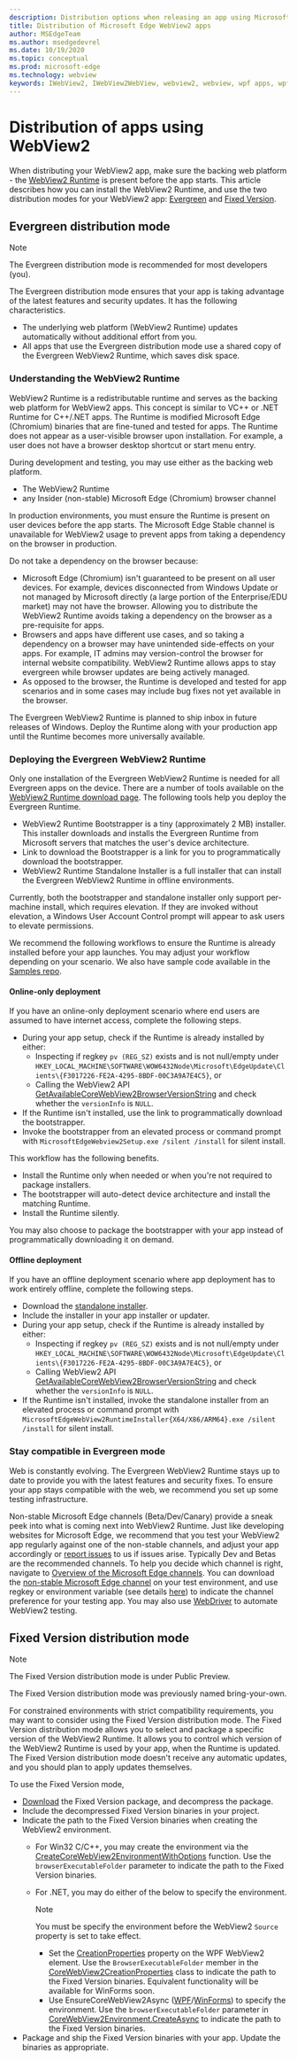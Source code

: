 ```yaml
---
description: Distribution options when releasing an app using Microsoft Edge WebView2
title: Distribution of Microsoft Edge WebView2 apps
author: MSEdgeTeam
ms.author: msedgedevrel
ms.date: 10/19/2020
ms.topic: conceptual
ms.prod: microsoft-edge
ms.technology: webview
keywords: IWebView2, IWebView2WebView, webview2, webview, wpf apps, wpf, edge, ICoreWebView2, ICoreWebView2Host, browser control, edge html
---
```


# Distribution of apps using WebView2  

When distributing your WebView2 app, make sure the backing web platform - the [WebView2 Runtime](#understanding-the-webview2-runtime) is present before the app starts.  This article describes how you can install the WebView2 Runtime, and use the two distribution modes for your WebView2 app:  [Evergreen](#evergreen-distribution-mode) and [Fixed Version](#fixed-version-distribution-mode).  

## Evergreen distribution mode  

> [!NOTE]
> The Evergreen distribution mode is recommended for most developers \(you\).  

The Evergreen distribution mode ensures that your app is taking advantage of the latest features and security updates.  It has the following characteristics.  

*   The underlying web platform \(WebView2 Runtime\) updates automatically without additional effort from you.  
*   All apps that use the Evergreen distribution mode use a shared copy of the Evergreen WebView2 Runtime, which saves disk space.  
    
### Understanding the WebView2 Runtime  

WebView2 Runtime is a redistributable runtime and serves as the backing web platform for WebView2 apps.  This concept is similar to VC++ or .NET Runtime for C++/.NET apps.  The Runtime is modified Microsoft Edge \(Chromium\) binaries that are fine-tuned and tested for apps.  The Runtime does not appear as a user-visible browser upon installation.  For example, a user does not have a browser desktop shortcut or start menu entry.  

During development and testing, you may use either as the backing web platform.  

*   The WebView2 Runtime  
*   any Insider \(non-stable\) Microsoft Edge \(Chromium\) browser channel  

In production environments, you must ensure the Runtime is present on user devices before the app starts.  The Microsoft Edge Stable channel is unavailable for WebView2 usage to prevent apps from taking a dependency on the browser in production.

Do not take a dependency on the browser because:  

*   Microsoft Edge \(Chromium\) isn't guaranteed to be present on all user devices.  For example, devices disconnected from Windows Update or not managed by Microsoft directly \(a large portion of the Enterprise/EDU market\) may not have the browser.  Allowing you to distribute the WebView2 Runtime avoids taking a dependency on the browser as a pre-requisite for apps.  
*   Browsers and apps have different use cases, and so taking a dependency on a browser may have unintended side-effects on your apps.  For example, IT admins may version-control the browser for internal website compatibility.  WebView2 Runtime allows apps to stay evergreen while browser updates are being actively managed.  
*   As opposed to the browser, the Runtime is developed and tested for app scenarios and in some cases may include bug fixes not yet available in the browser.  
    
The Evergreen WebView2 Runtime is planned to ship inbox in future releases of Windows.  Deploy the Runtime along with your production app until the Runtime becomes more universally available.  

### Deploying the Evergreen WebView2 Runtime  

Only one installation of the Evergreen WebView2 Runtime is needed for all Evergreen apps on the device.  There are a number of tools available on the [WebView2 Runtime download page][Webview2Installer].  The following tools help you deploy the Evergreen Runtime.  

*   WebView2 Runtime Bootstrapper is a tiny \(approximately 2 MB\) installer.  This installer downloads and installs the Evergreen Runtime from Microsoft servers that matches the user's device architecture.  
*   Link to download the Bootstrapper is a link for you to programmatically download the bootstrapper.  
*   WebView2 Runtime Standalone Installer is a full installer that can install the Evergreen WebView2 Runtime in offline environments.  
    
Currently, both the bootstrapper and standalone installer only support per-machine install, which requires elevation.  If they are invoked without elevation, a Windows User Account Control prompt will appear to ask users to elevate permissions.  

We recommend the following workflows to ensure the Runtime is already installed before your app launches.  You may adjust your workflow depending on your scenario.  We also have sample code available in the [Samples repo][InstallerSample].  

#### Online-only deployment  

If you have an online-only deployment scenario where end users are assumed to have internet access, complete the following steps.  

*   During your app setup, check if the Runtime is already installed by either:  
    *   Inspecting if regkey `pv (REG_SZ)` exists and is not null/empty under `HKEY_LOCAL_MACHINE\SOFTWARE\WOW6432Node\Microsoft\EdgeUpdate\Clients\{F3017226-FE2A-4295-8BDF-00C3A9A7E4C5}`, or  
    *   Calling the WebView2 API [GetAvailableCoreWebView2BrowserVersionString][ReferenceWin32Webview2IdlGetavailablecorewebview2browserversionstring] and check whether the `versionInfo` is `NULL`.  
*   If the Runtime isn't installed, use the link to programmatically download the bootstrapper.  
*   Invoke the bootstrapper from an elevated process or command prompt with `MicrosoftEdgeWebview2Setup.exe /silent /install` for silent install.  
    
This workflow has the following benefits.  

*   Install the Runtime only when needed or when you're not required to package installers.  
*   The bootstrapper will auto-detect device architecture and install the matching Runtime. 
*   Install the Runtime silently.  
    
You may also choose to package the bootstrapper with your app instead of programmatically downloading it on demand.  

#### Offline deployment  

If you have an offline deployment scenario where app deployment has to work entirely offline, complete the following steps.  

*   Download the [standalone installer][Webview2Installer].  
*   Include the installer in your app installer or updater.  
*   During your app setup, check if the Runtime is already installed by either:  
    *   Inspecting if regkey `pv (REG_SZ)` exists and is not null/empty under `HKEY_LOCAL_MACHINE\SOFTWARE\WOW6432Node\Microsoft\EdgeUpdate\Clients\{F3017226-FE2A-4295-8BDF-00C3A9A7E4C5}`, or  
    *   Calling WebView2 API [GetAvailableCoreWebView2BrowserVersionString][ReferenceWin32Webview2IdlGetavailablecorewebview2browserversionstring] and check whether the `versionInfo` is `NULL`.  
*   If the Runtime isn't installed, invoke the standalone installer from an elevated process or command prompt with `MicrosoftEdgeWebView2RuntimeInstaller{X64/X86/ARM64}.exe /silent /install` for silent install.  
    
### Stay compatible in Evergreen mode

Web is constantly evolving. The Evergreen WebView2 Runtime stays up to date to provide you with the latest features and security fixes.  To ensure your app stays compatible with the web, we recommend you set up some testing infrastructure.

Non-stable Microsoft Edge channels \(Beta/Dev/Canary\) provide a sneak peek into what is coming next into WebView2 Runtime.  Just like developing websites for Microsoft Edge, we recommend that you test your WebView2 app regularly against one of the non-stable channels, and adjust your app accordingly or [report issues][GithubMicrosoftedgeWebviewfeedback] to us if issues arise. Typically Dev and Betas are the recommended channels.  To help you decide which channel is right, navigate to [Overview of the Microsoft Edge channels][DeployEdgeMicrosoftEdgeChannels].  You can download the [non-stable Microsoft Edge channel][DownloadNonstableEdge] on your test environment, and use regkey or environment variable (see details [here][ReferenceWin3209622Webview2IdlCreatecorewebview2environmentwithoptions]) to indicate the channel preference for your testing app.  You may also use [WebDriver][HowtoWebdriver] to automate WebView2 testing.

## Fixed Version distribution mode  

> [!NOTE]
> The Fixed Version distribution mode is under Public Preview.  

The Fixed Version distribution mode was previously named bring-your-own.  

For constrained environments with strict compatibility requirements, you may want to consider using the Fixed Version distribution mode.  The Fixed Version distribution mode allows you to select and package a specific version of the WebView2 Runtime.  It allows you to control which version of the WebView2 Runtime is used by your app, when the Runtime is updated.  The Fixed Version distribution mode doesn't receive any automatic updates, and you should plan to apply updates themselves.  

To use the Fixed Version mode,  

*   [Download][Webview2Installer] the Fixed Version package, and decompress the package.  
*   Include the decompressed Fixed Version binaries in your project.  
*   Indicate the path to the Fixed Version binaries when creating the WebView2 environment.  
    *   For Win32 C/C++, you may create the environment via the [CreateCoreWebView2EnvironmentWithOptions][ReferenceWin3209622Webview2IdlCreatecorewebview2environmentwithoptions] function.  Use the `browserExecutableFolder` parameter to indicate the path to the Fixed Version binaries.  
    *   For .NET, you may do either of the below to specify the environment.  
        
        > [!NOTE]
        > You must be specify the environment before the WebView2 `Source` property is set to take effect.  
        
        *   Set the [CreationProperties][ReferenceWpf09515MicrosoftWebWebview2WpfWebview2Creationproperties] property on the WPF WebView2 element.  Use the `BrowserExecutableFolder` member in the [CoreWebView2CreationProperties][ReferenceWpf09515MicrosoftWebWebview2WpfCorewebview2creationpropertiesCorewebview2creationproperties] class to indicate the path to the Fixed Version binaries.  Equivalent functionality will be available for WinForms soon.  
        *   Use EnsureCoreWebView2Async \([WPF][ReferenceWpf09515MicrosoftWebWebview2WpfWebview2Ensurecorewebview2async]/[WinForms][ReferenceWinforms09515MicrosoftWebWebview2WinformsWebview2Ensurecorewebview2async]\) to specify the environment.  Use the `browserExecutableFolder` parameter in [CoreWebView2Environment.CreateAsync][ReferenceDotnet09538MicrosoftWebWebview2CoreCorewebview2environmentCreateasync] to indicate the path to the Fixed Version binaries.  
*   Package and ship the Fixed Version binaries with your app.  Update the binaries as appropriate.  
    
<!-- links -->  

[ConceptsVersioning]: ./versioning.md "Understanding browser versions and WebView2 | Microsoft Docs"  

[HowtoWebdriver]: ../howto/webdriver.md "Automating and testing WebView2 with Microsoft Edge Driver | Microsoft Docs"  

[ReferenceDotnet09538MicrosoftWebWebview2CoreCorewebview2environmentCreateasync]: ../reference/dotnet/0-9-538/microsoft-web-webview2-core-corewebview2environment.md#createasync "CreateAsync - 0.9.579 - Microsoft.Web.WebView2.Core.CoreWebView2Environment class | Microsoft Docs"  

[ReferenceWin3209622Webview2Idl]: ../reference/win32/0-9-622/webview2-idl.md  "Globals | Microsoft Docs"  
[ReferenceWin3209622Webview2IdlCreatecorewebview2environmentwithoptions]: ../reference/win32/0-9-622/webview2-idl.md#createcorewebview2environmentwithoptions "CreateCoreWebView2EnvironmentWithOptions - Globals | Microsoft Docs"  
[ReferenceWin32Webview2IdlGetavailablecorewebview2browserversionstring]: /microsoft-edge/webview2/reference/win32/webview2-idl#getavailablecorewebview2browserversionstring "GetAvailableCoreWebView2BrowserVersionString - Globals | Microsoft Docs"  

[ReferenceWinforms09515MicrosoftWebWebview2WinformsWebview2Ensurecorewebview2async]: ../reference/winforms/0-9-515/microsoft-web-webview2-winforms-webview2.md#ensurecorewebview2async "EnsureCoreWebView2Async - Microsoft.Web.WebView2.WinForms.WebView2 class | Microsoft Docs"  

[ReferenceWpf09515MicrosoftWebWebview2WpfCorewebview2creationpropertiesCorewebview2creationproperties]: ../reference/wpf/0-9-515/microsoft-web-webview2-wpf-corewebview2creationproperties.md#corewebview2creationproperties "CoreWebView2CreationProperties - Microsoft.Web.WebView2.Wpf.CoreWebView2CreationProperties class | Microsoft Docs"  
[ReferenceWpf09515MicrosoftWebWebview2WpfWebview2Creationproperties]: ../reference/wpf/0-9-515/microsoft-web-webview2-wpf-webview2.md#creationproperties "CreationProperties - Microsoft.Web.WebView2.Wpf.WebView2 class | Microsoft Docs"  
[ReferenceWpf09515MicrosoftWebWebview2WpfWebview2Ensurecorewebview2async]: ../reference/wpf/0-9-515/microsoft-web-webview2-wpf-webview2.md#ensurecorewebview2async "EnsureCoreWebView2Async -Microsoft.Web.WebView2.Wpf.WebView2 class | Microsoft Docs"  

[DeployEdgeMicrosoftEdgeChannels]: /deployedge/microsoft-edge-channels "Overview of the Microsoft Edge channels | Microsoft Docs"  

[Webview2Installer]: https://developer.microsoft.com/microsoft-edge/webview2 "WebView2 Installer"  

[InstallerSample]: https://aka.ms/wv2installersample "WebView2 Installer Sample"  

[DownloadNonstableEdge]: https://www.microsoftedgeinsider.com/download "Download Microsoft Edge Insider Channels"  

[GithubMicrosoftedgeWebviewfeedback]: https://github.com/MicrosoftEdge/WebViewFeedback "WebView Feedback | GitHub"  
